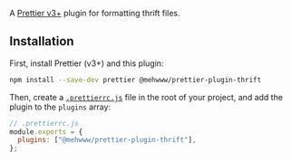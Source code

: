 A [Prettier v3+](https://prettier.io/) plugin for formatting thrift files.

## Installation

First, install Prettier (v3+) and this plugin:

```bash
npm install --save-dev prettier @mehwww/prettier-plugin-thrift
```

Then, create a [`.prettierrc.js`](https://prettier.io/docs/en/configuration.html) file in the root of your project, and add the plugin to the `plugins` array:

```js
// .prettierrc.js
module.exports = {
  plugins: ["@mehwww/prettier-plugin-thrift"],
};
```
